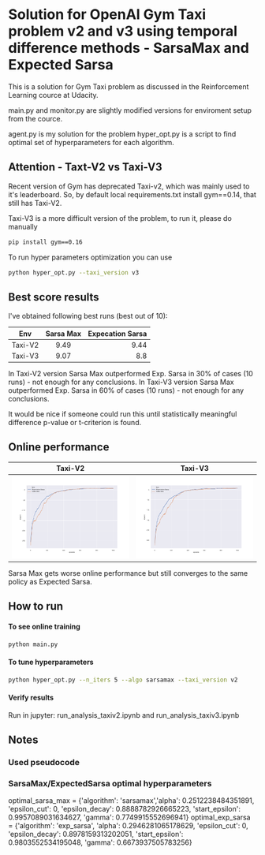 # Solution for OpenAI Gym Taxi problem v2 and v3 using temporal difference methods - SarsaMax and Expected Sarsa
This is a solution for Gym Taxi problem as discussed in the Reinforcement Learning cource at Udacity.

main.py and monitor.py are slightly modified versions for enviroment setup from the cource.

agent.py is my solution for the problem
hyper_opt.py is a script to find optimal set of hyperparameters for each algorithm.


## Attention - Taxt-V2 vs Taxi-V3

Recent version of Gym has deprecated Taxi-v2, which was mainly used to it's leaderboard. So, by default local requirements.txt install gym==0.14, that still has Taxi-V2.

Taxi-V3 is a more difficult version of the problem, to run it, please do manually

```bash
pip install gym==0.16
```

To run hyper parameters optimization you can use 

```bash
python hyper_opt.py --taxi_version v3
```

## Best score results
I've obtained following best runs (best out of 10):

| Env        | Sarsa Max     | Expecation Sarsa  |
| ---------- |:-------------:| -----:|
| Taxi-V2    | 9.49          | 9.44  |
| Taxi-V3    | 9.07          | 8.8   |


In Taxi-V2 version Sarsa Max outperformed Exp. Sarsa in 30% of cases (10 runs) - not enough for any conclusions.
In Taxi-V3 version Sarsa Max outperformed Exp. Sarsa in 60% of cases (10 runs) - not enough for any conclusions.

It would be nice if someone could run this until statistically meaningful difference p-value or t-criterion is found.

## Online performance

| Taxi-V2             |  Taxi-V3 |
:-------------------------:|:-------------------------:
![](images/tax1v2.png)  |  ![](images/tax1v3.png)

Sarsa Max gets worse online performance but still converges to the same policy as Expected Sarsa.

## How to run 

#### To see online training
```bash
python main.py 
```

#### To tune hyperparameters
```bash
python hyper_opt.py --n_iters 5 --algo sarsamax --taxi_version v2
```

#### Verify results
Run in jupyter: run_analysis_taxiv2.ipynb and run_analysis_taxiv3.ipynb

## Notes
### Used pseudocode
[](images/pseudocode.png) 

### SarsaMax/ExpectedSarsa optimal hyperparameters

optimal_sarsa_max = {'algorithm': 'sarsamax','alpha': 0.2512238484351891, 'epsilon_cut': 0, 'epsilon_decay': 0.8888782926665223, 'start_epsilon': 0.9957089031634627, 'gamma': 0.7749915552696941}
optimal_exp_sarsa = {'algorithm': 'exp_sarsa', 'alpha': 0.2946281065178629, 'epsilon_cut': 0, 'epsilon_decay': 0.8978159313202051, 'start_epsilon': 0.9803552534195048, 'gamma': 0.6673937505783256}

